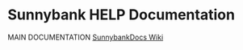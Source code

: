 # Sunnybank HELP Documentation

<p>MAIN DOCUMENTATION <a href="https://github.com/sunnybankautomation/SunnybankDocs/wiki"> SunnybankDocs Wiki </a>
